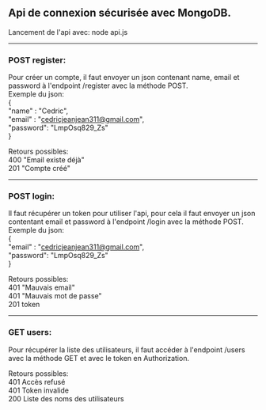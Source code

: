 ## Api de connexion sécurisée avec MongoDB.  

Lancement de l'api avec: node api.js  

-----------------

### POST register:  

  Pour créer un compte, il faut envoyer un json contenant name, email et password à l'endpoint /register avec la méthode POST.  
  Exemple du json:  
  {  
    "name" : "Cedric",  
    "email" : "cedricjeanjean311@gmail.com",  
    "password": "LmpOsq829_Zs"  
  }  

  Retours possibles:  
    400 "Email existe déjà"  
    201 "Compte créé"  

-----------------

### POST login:  

  Il faut récupérer un token pour utiliser l'api, pour cela il faut envoyer un json contentant email et password à l'endpoint /login avec la méthode POST.  
  Exemple du json:  
  {  
    "email" : "cedricjeanjean311@gmail.com",  
    "password": "LmpOsq829_Zs"  
  }  
  
  Retours possibles:  
    401 "Mauvais email"  
    401 "Mauvais mot de passe"  
    201 token  
   
-----------------

### GET users:  

  Pour récupérer la liste des utilisateurs, il faut accéder à l'endpoint /users avec la méthode GET et avec le token en Authorization.  
  
  Retours possibles:  
    401 Accès refusé  
    401 Token invalide  
    200 Liste des noms des utilisateurs  
  
  
